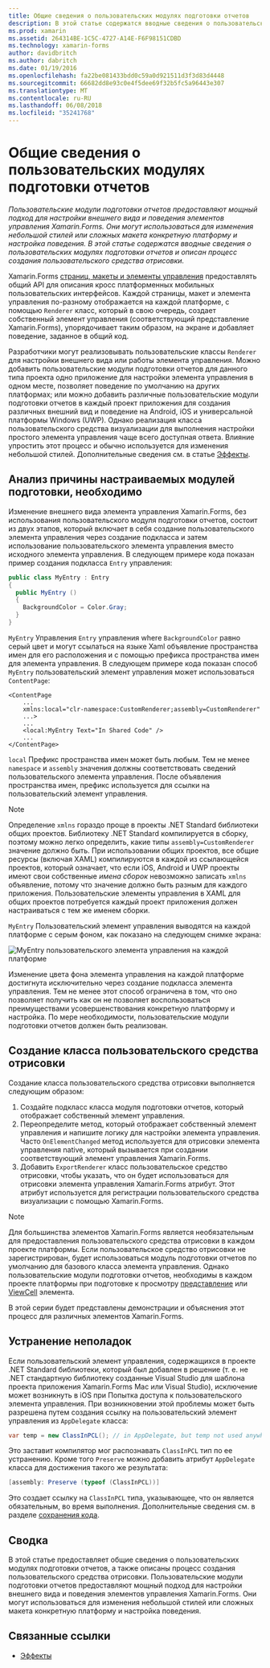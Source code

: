 ```yaml
---
title: Общие сведения о пользовательских модулях подготовки отчетов
description: В этой статье содержатся вводные сведения о пользовательских модулях подготовки отчетов и описан процесс создания пользовательского средства отрисовки.
ms.prod: xamarin
ms.assetid: 264314BE-1C5C-4727-A14E-F6F98151CDBD
ms.technology: xamarin-forms
author: davidbritch
ms.author: dabritch
ms.date: 01/19/2016
ms.openlocfilehash: fa22be081433bdd0c59a0d921511d3f3d83d4448
ms.sourcegitcommit: 66682dd8e93c0e4f5dee69f32b5fc5a96443e307
ms.translationtype: MT
ms.contentlocale: ru-RU
ms.lasthandoff: 06/08/2018
ms.locfileid: "35241768"
---
```

# <a name="introduction-to-custom-renderers"></a>Общие сведения о пользовательских модулях подготовки отчетов

_Пользовательские модули подготовки отчетов предоставляют мощный подход для настройки внешнего вида и поведения элементов управления Xamarin.Forms. Они могут использоваться для изменения небольшой стилей или сложных макета конкретную платформу и настройка поведения. В этой статье содержатся вводные сведения о пользовательских модулях подготовки отчетов и описан процесс создания пользовательского средства отрисовки._

Xamarin.Forms [страниц, макеты и элементы управления](~/xamarin-forms/user-interface/controls/index.md) предоставлять общий API для описания кросс платформенных мобильных пользовательских интерфейсов. Каждой страницы, макет и элемента управления по-разному отображается на каждой платформе, с помощью `Renderer` класс, который в свою очередь, создает собственный элемент управления (соответствующий представление Xamarin.Forms), упорядочивает таким образом, на экране и добавляет поведение, заданное в общий код.

Разработчики могут реализовывать пользовательские классы `Renderer` для настройки внешнего вида или работы элемента управления. Можно добавить пользовательские модули подготовки отчетов для данного типа проекта одно приложение для настройки элемента управления в одном месте, позволяет поведение по умолчанию на других платформах; или можно добавить различные пользовательские модули подготовки отчетов в каждый проект приложения для создания различных внешний вид и поведение на Android, iOS и универсальной платформы Windows (UWP). Однако реализация класса пользовательского средства визуализации для выполнения настройки простого элемента управления чаще всего доступная ответа. Влияние упростить этот процесс и обычно используется для изменения небольшой стилей. Дополнительные сведения см. в статье [Эффекты](~/xamarin-forms/app-fundamentals/effects/index.md).

## <a name="examining-why-custom-renderers-are-necessary"></a>Анализ причины настраиваемых модулей подготовки, необходимо

Изменение внешнего вида элемента управления Xamarin.Forms, без использования пользовательского модуля подготовки отчетов, состоит из двух этапов, который включает в себя создание пользовательского элемента управления через создание подкласса и затем использование пользовательского элемента управления вместо исходного элемента управления. В следующем примере кода показан пример создания подкласса `Entry` управления:

```csharp
public class MyEntry : Entry
{
  public MyEntry ()
  {
    BackgroundColor = Color.Gray;
  }
}
```

`MyEntry` Управления `Entry` управления where `BackgroundColor` равно серый цвет и могут ссылаться на языке Xaml объявление пространства имен для его расположения и с помощью префикса пространства имен для элемента управления. В следующем примере кода показан способ `MyEntry` пользовательский элемент управления может использоваться `ContentPage`:

```xaml
<ContentPage
    ...
    xmlns:local="clr-namespace:CustomRenderer;assembly=CustomRenderer"
    ...>
    ...
    <local:MyEntry Text="In Shared Code" />
    ...
</ContentPage>
```

`local` Префикс пространства имен может быть любым. Тем не менее `namespace` и `assembly` значения должны соответствовать сведений пользовательского элемента управления. После объявления пространства имен, префикс используется для ссылки на пользовательский элемент управления.

> [!NOTE]
> Определение `xmlns` гораздо проще в проекты .NET Standard библиотеки общих проектов. Библиотеку .NET Standard компилируется в сборку, поэтому можно легко определить, какие типы `assembly=CustomRenderer` значение должно быть. При использовании общих проектов, все общие ресурсы (включая XAML) компилируются в каждой из ссылающейся проектов, который означает, что если iOS, Android и UWP проекты имеют свои собственные *имена сборок* невозможно записать `xmlns` объявление, потому что значение должно быть разным для каждого приложения. Пользовательские элементы управления в XAML для общих проектов потребуется каждый проект приложения должен настраиваться с тем же именем сборки.

`MyEntry` Пользовательский элемент управления выводятся на каждой платформе с серым фоном, как показано на следующем снимке экрана:

![](introduction-images/screenshots.png "MyEntry пользовательского элемента управления на каждой платформе")

Изменение цвета фона элемента управления на каждой платформе достигнута исключительно через создание подкласса элемента управления. Тем не менее этот способ ограничена в том, что оно позволяет получить как он не позволяет воспользоваться преимуществами усовершенствования конкретную платформу и настройка. По мере необходимости, пользовательские модули подготовки отчетов должен быть реализован.

## <a name="creating-a-custom-renderer-class"></a>Создание класса пользовательского средства отрисовки

Создание класса пользовательского средства отрисовки выполняется следующим образом:

1. Создайте подкласс класса модуля подготовки отчетов, который отображает собственный элемент управления.
1. Переопределите метод, который отображает собственный элемент управления и напишите логику для настройки элемента управления. Часто `OnElementChanged` метод используется для отрисовки элемента управления native, который вызывается при создании соответствующий элемент управления Xamarin.Forms.
1. Добавить `ExportRenderer` класс пользовательское средство отрисовки, чтобы указать, что он будет использоваться для отрисовки элемента управления Xamarin.Forms атрибут. Этот атрибут используется для регистрации пользовательского средства визуализации с помощью Xamarin.Forms.

> [!NOTE]
> Для большинства элементов Xamarin.Forms является необязательным для предоставления пользовательского средства отрисовки в каждом проекте платформы. Если пользовательское средство отрисовки не зарегистрирован, будет использоваться модуль подготовки отчетов по умолчанию для базового класса элемента управления. Однако пользовательские модули подготовки отчетов, необходимы в каждом проекте платформы при подготовке к просмотру [представление](https://developer.xamarin.com/api/type/Xamarin.Forms.View/) или [ViewCell](https://developer.xamarin.com/api/type/Xamarin.Forms.ViewCell/) элемента.

В этой серии будет представлены демонстрации и объяснения этот процесс для различных элементов Xamarin.Forms.

## <a name="troubleshooting"></a>Устранение неполадок

Если пользовательский элемент управления, содержащихся в проекте .NET Standard библиотеки, который был добавлен в решение (т. е. не .NET стандартную библиотеку созданные Visual Studio для шаблона проекта приложения Xamarin.Forms Mac или Visual Studio), исключение может возникнуть в iOS при Попытка доступа к пользовательского элемента управления. При возникновении этой проблемы может быть разрешена путем создания ссылку на пользовательский элемент управления из `AppDelegate` класса:

```csharp
var temp = new ClassInPCL(); // in AppDelegate, but temp not used anywhere
```

Это заставит компилятор мог распознавать `ClassInPCL` тип по ее устранению. Кроме того `Preserve` можно добавить атрибут `AppDelegate` класса для достижения такого же результата:

```csharp
[assembly: Preserve (typeof (ClassInPCL))]
```

Это создает ссылку на `ClassInPCL` типа, указывающее, что он является обязательным, во время выполнения. Дополнительные сведения см. в разделе [сохранения кода](~/ios/deploy-test/linker.md).

## <a name="summary"></a>Сводка

В этой статье предоставляет общие сведения о пользовательских модулях подготовки отчетов, а также описаны процесс создания пользовательского средства отрисовки. Пользовательские модули подготовки отчетов предоставляют мощный подход для настройки внешнего вида и поведения элементов управления Xamarin.Forms. Они могут использоваться для изменения небольшой стилей или сложных макета конкретную платформу и настройка поведения.


## <a name="related-links"></a>Связанные ссылки

- [Эффекты](~/xamarin-forms/app-fundamentals/effects/index.md)
